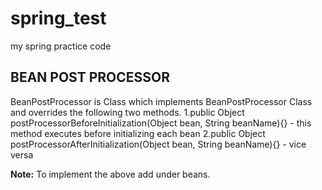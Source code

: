 # spring_test
my spring practice code

## BEAN POST PROCESSOR 
BeanPostProcessor is Class which implements BeanPostProcessor Class and overrides the following two methods.
1.public Object postProcessorBeforeInitialization(Object bean, String beanName){} - this method executes before initializing each bean
2.public Object postProcessorAfterInitialization(Object bean, String beanName){} - vice versa

**Note:** To implement the above add <bean class="package.TheClassThatImplementBeanPostProcessor"/> under beans.





